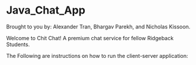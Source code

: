 # Java_Chat_App
Brought to you by: Alexander Tran, Bhargav Parekh, and Nicholas Kissoon.  

Welcome to Chit Chat! A premium chat service for fellow Ridgeback Students.   

The Following are instructions on how to run the client-server application:
